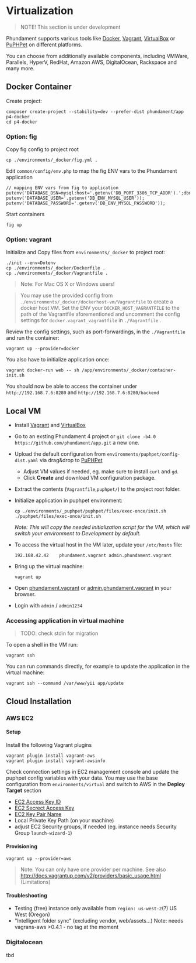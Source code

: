 Virtualization
==============

> NOTE! This section is under development

Phundament supports various tools like [Docker](https://www.docker.com), [Vagrant](https://www.vagrantup.com), [VirtualBox](https://www.virtualbox.org) or [PuPHPet](https://puphpet.com) on different platforms.

You can choose from additionally available components, including VMWare, Parallels, HyperV, RedHat, Amazon AWS, DigitalOcean, Rackspace and many more.

Docker Container
----------------

Create project:

    composer create-project --stability=dev --prefer-dist phundament/app p4-docker
    cd p4-docker

### Option: fig

Copy fig config to project root

    cp ./environments/_docker/fig.yml .

Edit `common/config/env.php` to map the fig ENV vars to the Phundament application

    // mapping ENV vars from fig to application
    putenv('DATABASE_DSN=mysql:host='.getenv('DB_PORT_3306_TCP_ADDR').';dbname='.getenv('DB_ENV_MYSQL_DATABASE'));
    putenv('DATABASE_USER='.getenv('DB_ENV_MYSQL_USER'));
    putenv('DATABASE_PASSWORD='.getenv('DB_ENV_MYSQL_PASSWORD'));

Start containers

    fig up




### Option: vagrant

Initialize and Copy files from `environments/_docker` to project root:

    ./init --env=Dotenv
    cp ./environments/_docker/Dockerfile .
    cp ./environments/_docker/Vagrantfile .

> Note: For Mac OS X or Windows users!

> You may use the provided config from `./environments/_docker/dockerhost-vm/Vagrantfile` to create a docker host VM.
> Set the ENV your `DOCKER_HOST_VAGRANTFILE` to the path of the  Vagrantfile aforementioned and uncomment the config 
> settings for `docker.vagrant_vagrantfile` in `./Vagrantfile` .

Review the config settings, such as port-forwardings, in the `./Vagrantfile` and run the container:

    vagrant up --provider=docker

You also have to initialize application once:
    
    vagrant docker-run web -- sh /app/environments/_docker/container-init.sh

You should now be able to access the container under `http://192.168.7.6:8280` and `http://192.168.7.6:8280/backend`



Local VM
--------

- Install [Vagrant](https://www.vagrantup.com) and [VirtualBox](https://www.virtualbox.org)
- Go to an exsting Phundament 4 project or `git clone -b4.0 https://github.com/phundament/app.git` a new one.
- Upload the default configuration from `environments/puphpet/config-dist.yaml` via drag&drop to [PuPHPet](https://puphpet.com/)
  - Adjust VM values if needed, eg. make sure to install `curl` and `gd`.
  - Click **Create** and download VM configuration package.
- Extract the contents (`Vagrantfile`,`puphpet/`) to the project root folder.
- Initialize application in puphpet environment:

    ```
    cp ./environments/_puphpet/puphpet/files/exec-once/init.sh ./puphpet/files/exec-once/init.sh
    ```

    *Note: This will copy the needed initialization script for the VM, which will switch your environment to _Development_ by default.*
- To access the virtual host in the VM later, update your `/etc/hosts` file:

    ```
    192.168.42.42    phundament.vagrant admin.phundament.vagrant
    ```
- Bring up the virtual machine:

    ```
    vagrant up
    ```
- Open [phundament.vagrant](http://phundament.vagrant) or [admin.phundament.vagrant](http://admin.phundament.vagrant) in your browser.
- Login with `admin` / `admin1234`


### Accessing application in virtual machine

> TODO: check stdin for migration

To open a shell in the VM run:

```
vagrant ssh
```

You can run commands directly, for example to update the application in the virtual machine:

```
vagrant ssh --command /var/www/yii app/update
```


Cloud Installation
------------------

### AWS EC2

#### Setup

Install the following Vagrant plugins

    vagrant plugin install vagrant-aws
    vagrant plugin install vagrant-awsinfo

Check connection settings in EC2 management console and update the puphpet config variables with your data.
You may use the base configuration from `environments/virtual` and switch to AWS in the **Deploy Target** section

  * [EC2 Access Key ID](https://console.aws.amazon.com/iam/home?#security_credential)
  * [EC2 Secrect Access Key](https://portal.aws.amazon.com/gp/aws/securityCredentials?)
  * [EC2 Key Pair Name](https://console.aws.amazon.com/ec2/v2/home?#KeyPairs:)
  * Local Private Key Path (on your machine)
  * adjust EC2 Security groups, if needed (eg. instance needs Security Group `launch-wizard-1`)

#### Provisioning

    vagrant up --provider=aws

> Note: You can only have one provider per machine.
> See also http://docs.vagrantup.com/v2/providers/basic_usage.html (Limitations)

#### Troubleshooting

  * Testing (free) instance only available from `region: us-west-2`(?) US West (Oregon)
  * "Intelligent folder sync" (excluding vendor, web/assets...) Note: needs vagrans-aws >0.4.1 - no tag at the moment

### Digitalocean

tbd
